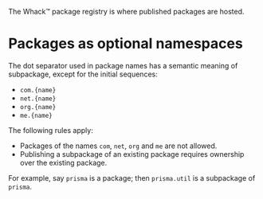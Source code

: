 The Whack™ package registry is where published packages are hosted.

# Packages as optional namespaces

The dot separator used in package names has a semantic meaning of subpackage, except for the initial sequences:

- `com.{name}`
- `net.{name}`
- `org.{name}`
- `me.{name}`

The following rules apply:

- Packages of the names `com`, `net`, `org` and `me` are not allowed.
- Publishing a subpackage of an existing package requires ownership over the existing package.

For example, say `prisma` is a package; then `prisma.util` is a subpackage of `prisma`.